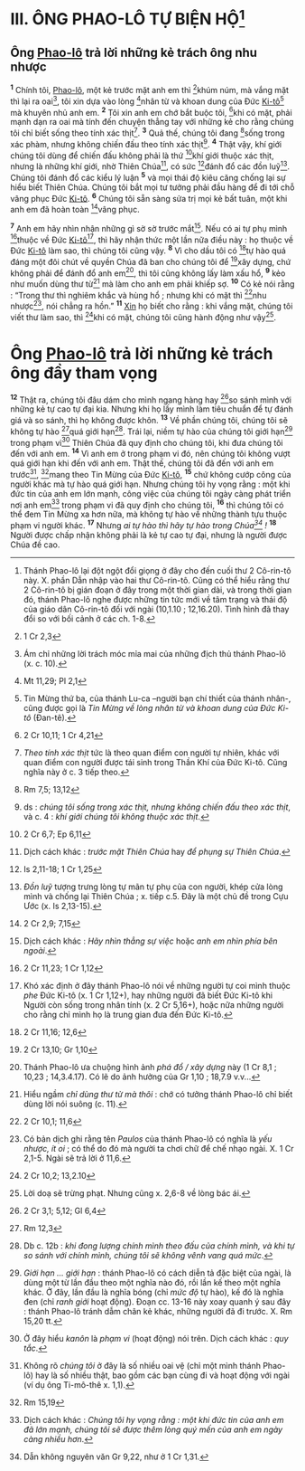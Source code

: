 # III. ÔNG PHAO-LÔ TỰ BIỆN HỘ[^1-9c3844db-01ad-4e24-9f97-6554682e27e7]

## Ông [Phao-lô]() trả lời những kẻ trách ông nhu nhược
<sup><b>1</b></sup> Chính tôi, [Phao-lô](), một kẻ trước mặt anh em thì [^1@-9c3844db-01ad-4e24-9f97-6554682e27e7]khúm núm, mà vắng mặt thì lại ra oai[^2-9c3844db-01ad-4e24-9f97-6554682e27e7], tôi xin dựa vào lòng [^2@-9c3844db-01ad-4e24-9f97-6554682e27e7]nhân từ và khoan dung của Đức [Ki-tô]()[^3-9c3844db-01ad-4e24-9f97-6554682e27e7] mà khuyên nhủ anh em. <sup><b>2</b></sup> Tôi xin anh em chớ bắt buộc tôi, [^3@-9c3844db-01ad-4e24-9f97-6554682e27e7]khi có mặt, phải mạnh dạn ra oai mà tính đến chuyện thẳng tay với những kẻ cho rằng chúng tôi chỉ biết sống theo tính xác thịt[^4-9c3844db-01ad-4e24-9f97-6554682e27e7]. <sup><b>3</b></sup> Quả thế, chúng tôi đang [^4@-9c3844db-01ad-4e24-9f97-6554682e27e7]sống trong xác phàm, nhưng không chiến đấu theo tính xác thịt[^5-9c3844db-01ad-4e24-9f97-6554682e27e7]. <sup><b>4</b></sup> Thật vậy, khí giới chúng tôi dùng để chiến đấu không phải là thứ [^5@-9c3844db-01ad-4e24-9f97-6554682e27e7]khí giới thuộc xác thịt, nhưng là những khí giới, nhờ Thiên Chúa[^6-9c3844db-01ad-4e24-9f97-6554682e27e7], có sức [^6@-9c3844db-01ad-4e24-9f97-6554682e27e7]đánh đổ các đồn luỹ[^7-9c3844db-01ad-4e24-9f97-6554682e27e7]. Chúng tôi đánh đổ các kiểu lý luận <sup><b>5</b></sup> và mọi thái độ kiêu căng chống lại sự hiểu biết Thiên Chúa. Chúng tôi bắt mọi tư tưởng phải đầu hàng để đi tới chỗ vâng phục Đức [Ki-tô](). <sup><b>6</b></sup> Chúng tôi sẵn sàng sửa trị mọi kẻ bất tuân, một khi anh em đã hoàn toàn [^7@-9c3844db-01ad-4e24-9f97-6554682e27e7]vâng phục.

<sup><b>7</b></sup> Anh em hãy nhìn nhận những gì sờ sờ trước mắt[^8-9c3844db-01ad-4e24-9f97-6554682e27e7]. Nếu có ai tự phụ mình [^8@-9c3844db-01ad-4e24-9f97-6554682e27e7]thuộc về Đức [Ki-tô]()[^9-9c3844db-01ad-4e24-9f97-6554682e27e7], thì hãy nhận thức một lần nữa điều này : họ thuộc về Đức [Ki-tô]() làm sao, thì chúng tôi cũng vậy. <sup><b>8</b></sup> Vì cho dầu tôi có [^9@-9c3844db-01ad-4e24-9f97-6554682e27e7]tự hào quá đáng một đôi chút về quyền Chúa đã ban cho chúng tôi để [^10@-9c3844db-01ad-4e24-9f97-6554682e27e7]xây dựng, chứ không phải để đánh đổ anh em[^10-9c3844db-01ad-4e24-9f97-6554682e27e7], thì tôi cũng không lấy làm xấu hổ, <sup><b>9</b></sup> kẻo như muốn dùng thư từ[^11-9c3844db-01ad-4e24-9f97-6554682e27e7] mà làm cho anh em phải khiếp sợ. <sup><b>10</b></sup> Có kẻ nói rằng : “Trong thư thì nghiêm khắc và hùng hổ ; nhưng khi có mặt thì [^11@-9c3844db-01ad-4e24-9f97-6554682e27e7]nhu nhược[^12-9c3844db-01ad-4e24-9f97-6554682e27e7], nói chẳng ra hồn.” <sup><b>11</b></sup> [Xin]() họ biết cho rằng : khi vắng mặt, chúng tôi viết thư làm sao, thì [^12@-9c3844db-01ad-4e24-9f97-6554682e27e7]khi có mặt, chúng tôi cũng hành động như vậy[^13-9c3844db-01ad-4e24-9f97-6554682e27e7].


# Ông [Phao-lô]() trả lời những kẻ trách ông đầy tham vọng
<sup><b>12</b></sup> Thật ra, chúng tôi đâu dám cho mình ngang hàng hay [^13@-9c3844db-01ad-4e24-9f97-6554682e27e7]so sánh mình với những kẻ tự cao tự đại kia. Nhưng khi họ lấy mình làm tiêu chuẩn để tự đánh giá và so sánh, thì họ không được khôn. <sup><b>13</b></sup> Về phần chúng tôi, chúng tôi sẽ không tự hào [^14@-9c3844db-01ad-4e24-9f97-6554682e27e7]quá giới hạn[^14-9c3844db-01ad-4e24-9f97-6554682e27e7]. Trái lại, niềm tự hào của chúng tôi giới hạn[^15-9c3844db-01ad-4e24-9f97-6554682e27e7] trong phạm vi[^16-9c3844db-01ad-4e24-9f97-6554682e27e7] Thiên Chúa đã quy định cho chúng tôi, khi đưa chúng tôi đến với anh em. <sup><b>14</b></sup> Vì anh em ở trong phạm vi đó, nên chúng tôi không vượt quá giới hạn khi đến với anh em. Thật thế, chúng tôi đã đến với anh em trước[^17-9c3844db-01ad-4e24-9f97-6554682e27e7], [^15@-9c3844db-01ad-4e24-9f97-6554682e27e7]mang theo Tin Mừng của Đức [Ki-tô](), <sup><b>15</b></sup> chứ không cướp công của người khác mà tự hào quá giới hạn. Nhưng chúng tôi hy vọng rằng : một khi đức tin của anh em lớn mạnh, công việc của chúng tôi ngày càng phát triển nơi anh em[^18-9c3844db-01ad-4e24-9f97-6554682e27e7] trong phạm vi đã quy định cho chúng tôi, <sup><b>16</b></sup> thì chúng tôi có thể đem Tin Mừng xa hơn nữa, mà không tự hào về những thành tựu thuộc phạm vi người khác. <sup><b>17</b></sup> Nhưng *ai tự hào thì hãy tự hào trong Chúa[^19-9c3844db-01ad-4e24-9f97-6554682e27e7] !* <sup><b>18</b></sup> Người được chấp nhận không phải là kẻ tự cao tự đại, nhưng là người được Chúa đề cao.

[^1-9c3844db-01ad-4e24-9f97-6554682e27e7]: Thánh Phao-lô lại đột ngột đổi giọng ở đây cho đến cuối thư 2 Cô-rin-tô này. X. phần Dẫn nhập vào hai thư Cô-rin-tô. Cũng có thể hiểu rằng thư 2 Cô-rin-tô bị gián đoạn ở đây trong một thời gian dài, và trong thời gian đó, thánh Phao-lô nghe được những tin tức mới về tâm trạng và thái độ của giáo dân Cô-rin-tô đối với ngài (10,1.10 ; 12,16.20). Tình hình đã thay đổi so với bối cảnh ở các ch. 1-8.
[^2-9c3844db-01ad-4e24-9f97-6554682e27e7]: Ám chỉ những lời trách móc mỉa mai của những địch thủ thánh Phao-lô (x. c. 10).
[^3-9c3844db-01ad-4e24-9f97-6554682e27e7]: Tin Mừng thứ ba, của thánh Lu-ca –người bạn chí thiết của thánh nhân-, cũng được gọi là *Tin Mừng về lòng nhân từ và khoan dung của Đức Ki-tô* (Đan-tê).
[^4-9c3844db-01ad-4e24-9f97-6554682e27e7]: *Theo tính xác thịt* tức là theo quan điểm con người tự nhiên, khác với quan điểm con người được tái sinh trong Thần Khí của Đức Ki-tô. Cũng nghĩa này ở c. 3 tiếp theo.
[^5-9c3844db-01ad-4e24-9f97-6554682e27e7]: ds : *chúng tôi sống trong xác thịt, nhưng không chiến đấu theo xác thịt*, và c. 4 : *khí giới chúng tôi không thuộc xác thịt*.
[^6-9c3844db-01ad-4e24-9f97-6554682e27e7]: Dịch cách khác : *trước mặt Thiên Chúa* hay *để phụng sự Thiên Chúa*.
[^7-9c3844db-01ad-4e24-9f97-6554682e27e7]: *Đồn luỹ* tượng trưng lòng tự mãn tự phụ của con người, khép cửa lòng mình và chống lại Thiên Chúa ; x. tiếp c.5. Đây là một chủ đề trong Cựu Ước (x. Is 2,13-15).
[^8-9c3844db-01ad-4e24-9f97-6554682e27e7]: Dịch cách khác : *Hãy nhìn thẳng sự việc* hoặc *anh em nhìn phía bên ngoài*.
[^9-9c3844db-01ad-4e24-9f97-6554682e27e7]: Khó xác định ở đây thánh Phao-lô nói về những người tự coi mình thuộc *phe* Đức Ki-tô (x. 1 Cr 1,12+), hay những người đã biết Đức Ki-tô khi Người còn sống trong nhân tính (x. 2 Cr 5,16+), hoặc nữa những người cho rằng chỉ mình họ là trung gian đưa đến Đức Ki-tô.
[^10-9c3844db-01ad-4e24-9f97-6554682e27e7]: Thánh Phao-lô ưa chuộng hình ảnh *phá đổ / xây dựng* này (1 Cr 8,1 ; 10,23 ; 14,3.4.17). Có lẽ do ảnh hưởng của Gr 1,10 ; 18,7.9 v.v...
[^11-9c3844db-01ad-4e24-9f97-6554682e27e7]: Hiểu ngầm *chỉ dùng thư từ mà thôi* : chớ có tưởng thánh Phao-lô chỉ biết dùng lời nói suông (c. 11).
[^12-9c3844db-01ad-4e24-9f97-6554682e27e7]: Có bản dịch ghi rằng tên *Paulos* của thánh Phao-lô có nghĩa là *yếu nhược, ít oi* ; có thể do đó mà người ta chơi chữ để chế nhạo ngài. X. 1 Cr 2,1-5. Ngài sẽ trả lời ở 11,6.
[^13-9c3844db-01ad-4e24-9f97-6554682e27e7]: Lời doạ sẽ trừng phạt. Nhưng cũng x. 2,6-8 về lòng bác ái.
[^14-9c3844db-01ad-4e24-9f97-6554682e27e7]: Db c. 12b : *khi đong lượng chính mình theo đấu của chính mình, và khi tự so sánh với chính mình, chúng tôi sẽ không vênh vang quá mức*.
[^15-9c3844db-01ad-4e24-9f97-6554682e27e7]: *Giới hạn ... giới hạn* : thánh Phao-lô có cách diễn tả đặc biệt của ngài, là dùng một từ lần đầu theo một nghĩa nào đó, rồi lần kế theo một nghĩa khác. Ở đây, lần đầu là nghĩa bóng (chỉ *mức độ* tự hào), kế đó là nghĩa đen (chỉ *ranh giới* hoạt động). Đoạn cc. 13-16 này xoay quanh ý sau đây : thánh Phao-lô tránh dẫm chân kẻ khác, những người đã đi trước. X. Rm 15,20 tt.
[^16-9c3844db-01ad-4e24-9f97-6554682e27e7]: Ở đây hiểu *kanôn* là *phạm vi* (hoạt động) nói trên. Dịch cách khác : *quy tắc*.
[^17-9c3844db-01ad-4e24-9f97-6554682e27e7]: Không rõ *chúng tôi* ở đây là số nhiều oai vệ (chỉ một mình thánh Phao-lô) hay là số nhiều thật, bao gồm các bạn cùng đi và hoạt động với ngài (ví dụ ông Ti-mô-thê x. 1,1).
[^18-9c3844db-01ad-4e24-9f97-6554682e27e7]: Dịch cách khác : *Chúng tôi hy vọng rằng : một khi đức tin của anh em đã lớn mạnh, chúng tôi sẽ được thêm lòng quý mến của anh em ngày càng nhiều hơn*.
[^19-9c3844db-01ad-4e24-9f97-6554682e27e7]: Dẫn không nguyên văn Gr 9,22, như ở 1 Cr 1,31.
[^1@-9c3844db-01ad-4e24-9f97-6554682e27e7]: 1 Cr 2,3
[^2@-9c3844db-01ad-4e24-9f97-6554682e27e7]: Mt 11,29; Pl 2,1
[^3@-9c3844db-01ad-4e24-9f97-6554682e27e7]: 2 Cr 10,11; 1 Cr 4,21
[^4@-9c3844db-01ad-4e24-9f97-6554682e27e7]: Rm 7,5; 13,12
[^5@-9c3844db-01ad-4e24-9f97-6554682e27e7]: 2 Cr 6,7; Ep 6,11
[^6@-9c3844db-01ad-4e24-9f97-6554682e27e7]: Is 2,11-18; 1 Cr 1,25
[^7@-9c3844db-01ad-4e24-9f97-6554682e27e7]: 2 Cr 2,9; 7,15
[^8@-9c3844db-01ad-4e24-9f97-6554682e27e7]: 2 Cr 11,23; 1 Cr 1,12
[^9@-9c3844db-01ad-4e24-9f97-6554682e27e7]: 2 Cr 11,16; 12,6
[^10@-9c3844db-01ad-4e24-9f97-6554682e27e7]: 2 Cr 13,10; Gr 1,10
[^11@-9c3844db-01ad-4e24-9f97-6554682e27e7]: 2 Cr 10,1; 11,6
[^12@-9c3844db-01ad-4e24-9f97-6554682e27e7]: 2 Cr 10,2; 13,2.10
[^13@-9c3844db-01ad-4e24-9f97-6554682e27e7]: 2 Cr 3,1; 5,12; Gl 6,4
[^14@-9c3844db-01ad-4e24-9f97-6554682e27e7]: Rm 12,3
[^15@-9c3844db-01ad-4e24-9f97-6554682e27e7]: Rm 15,19